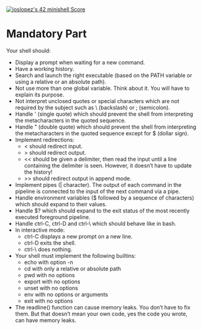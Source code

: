 <a href="https://github.com/JaeSeoKim/badge42"><img src="https://badge42.vercel.app/api/v2/cl4qxms4g001609l49j835g66/project/3024047" alt="joslopez's 42 minishell Score" /></a>
<!DOCTYPE html>
<html>
<body>
	<h1>Mandatory Part</h1>
	<p>Your shell should:</p>
	<ul>
		<li>Display a prompt when waiting for a new command.</li>
		<li>Have a working history.</li>
		<li>Search and launch the right executable (based on the PATH variable or using a relative or an absolute path).</li>
		<li>Not use more than one global variable. Think about it. You will have to explain its purpose.</li>
		<li>Not interpret unclosed quotes or special characters which are not required by the subject such as \ (backslash) or ; (semicolon).</li>
		<li>Handle ' (single quote) which should prevent the shell from interpreting the metacharacters in the quoted sequence.</li>
		<li>Handle " (double quote) which should prevent the shell from interpreting the metacharacters in the quoted sequence except for $ (dollar sign).</li>
		<li>Implement redirections:
			<ul>
				<li>&lt; should redirect input.</li>
				<li>&gt; should redirect output.</li>
				<li>&lt;&lt; should be given a delimiter, then read the input until a line containing the delimiter is seen. However, it doesn’t have to update the history!</li>
				<li>&gt;&gt; should redirect output in append mode.</li>
			</ul>
		</li>
		<li>Implement pipes (| character). The output of each command in the pipeline is connected to the input of the next command via a pipe.</li>
		<li>Handle environment variables ($ followed by a sequence of characters) which should expand to their values.</li>
		<li>Handle $? which should expand to the exit status of the most recently executed foreground pipeline.</li>
		<li>Handle ctrl-C, ctrl-D and ctrl-\ which should behave like in bash.</li>
		<li>In interactive mode:
			<ul>
				<li>ctrl-C displays a new prompt on a new line.</li>
				<li>ctrl-D exits the shell.</li>
				<li>ctrl-\ does nothing.</li>
			</ul>
		</li>
		<li>Your shell must implement the following builtins:
			<ul>
				<li>echo with option -n</li>
				<li>cd with only a relative or absolute path</li>
				<li>pwd with no options</li>
				<li>export with no options</li>
				<li>unset with no options</li>
				<li>env with no options or arguments</li>
				<li>exit with no options</li>
			</ul>
		</li>
		<li>The readline() function can cause memory leaks. You don’t have to fix them. But that doesn’t mean your own code, yes the code you wrote, can have memory leaks.</li>
	</ul>
</body>
</html>
